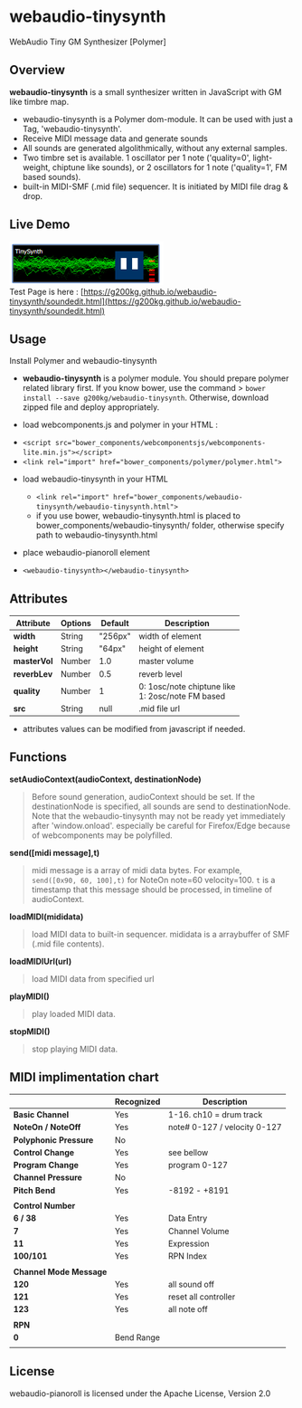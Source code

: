 # webaudio-tinysynth
WebAudio Tiny GM Synthesizer [Polymer]

## Overview

**webaudio-tinysynth** is a small synthesizer written in JavaScript with GM like timbre map.

- webaudio-tinysynth is a Polymer dom-module. It can be used with just a Tag, 'webaudio-tinysynth'.
- Receive MIDI message data and generate sounds
- All sounds are generated algolithmically, without any external samples.
- Two timbre set is available. 1 oscillator per 1 note ('quality=0', light-weight, chiptune like sounds), or 2 oscillators for 1 note ('quality=1', FM based sounds).
- built-in MIDI-SMF (.mid file) sequencer. It is initiated by MIDI file drag & drop.

## Live Demo
![./tinysynth.png](./tinysynth.png)  
Test Page is here : [https://g200kg.github.io/webaudio-tinysynth/soundedit.html](https://g200kg.github.io/webaudio-tinysynth/soundedit.html)

## Usage

Install Polymer and webaudio-tinysynth

*  **webaudio-tinysynth** is a polymer module. You should prepare polymer related library first. If you know bower, use the command > `bower install --save g200kg/webaudio-tinysynth`. Otherwise, download zipped file and deploy appropriately.


*  load webcomponents.js and polymer in your HTML :
  - `<script src="bower_components/webcomponentsjs/webcomponents-lite.min.js"></script>`
  - `<link rel="import" href="bower_components/polymer/polymer.html">`  


* load webaudio-tinysynth in your HTML
  - `<link rel="import" href="bower_components/webaudio-tinysynth/webaudio-tinysynth.html">`
  - if you use bower, webaudio-tinysynth.html is placed to bower_components/webaudio-tinysynth/ folder, otherwise specify path to webaudio-tinysynth.html  


*  place webaudio-pianoroll element
  - `<webaudio-tinysynth></webaudio-tinysynth>`

## Attributes

|Attribute    |Options|Default   |Description         |
|-------------|-------|----------|--------------------|
|**width**    |String |"256px"   | width of element   |
|**height**   |String |"64px"    | height of element  |
|**masterVol**|Number | 1.0      | master volume      |
|**reverbLev**|Number | 0.5      | reverb level       |
|**quality**  |Number | 1        | 0: 1osc/note chiptune like<br/> 1: 2osc/note FM based|
|**src**      |String |null      | .mid file url      |

* attributes values can be modified from javascript if needed.

## Functions
**setAudioContext(audioContext, destinationNode)**  
> Before sound generation, audioContext should be set.
If the destinationNode is specified, all sounds are send to destinationNode. Note that the webaudio-tinysynth may not be ready yet immediately after 'window.onload'. especially be careful for Firefox/Edge because of webcomponents may be polyfilled.

**send([midi message],t)**
> midi message is a array of midi data bytes. For example,  
> `send([0x90, 60, 100],t)` for NoteOn note=60 velocity=100.
> `t` is a timestamp that this message should be processed, in timeline of audioContext.

**loadMIDI(mididata)**
> load MIDI data to built-in sequencer. mididata is a arraybuffer of SMF (.mid file contents).

**loadMIDIUrl(url)**
> load MIDI data from specified url

**playMIDI()**
> play loaded MIDI data.

**stopMIDI()**
> stop playing MIDI data.

## MIDI implimentation chart

|                       |Recognized|Description                     |
|-----------------------|----------|--------------------------------|
|**Basic Channel**      | Yes      | 1-16. ch10 = drum track        |
|**NoteOn / NoteOff**   | Yes      | note# 0-127 / velocity 0-127   |
|**Polyphonic Pressure**| No       |                                |
|**Control Change**     | Yes      | see bellow                     |
|**Program Change**     | Yes      | program 0-127                  |
|**Channel Pressure**   | No       |                                |
|**Pitch Bend**         | Yes      | -8192 - +8191                               |
||||
|**Control Number**|||
|**6 / 38**|Yes|Data Entry|
|**7**|Yes|Channel Volume|
|**11**|Yes|Expression|
|**100/101**|Yes|RPN Index|
||||
|**Channel Mode Message**|||
|**120**| Yes | all sound off|
|**121**| Yes | reset all controller|
|**123**| Yes | all note off|
||||
|**RPN**|||
|**0**|Bend Range||
|||||

## License

webaudio-pianoroll is licensed under the Apache License, Version 2.0
